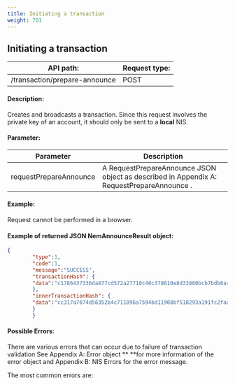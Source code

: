 ```yaml
---
title: Initiating a transaction
weight: 701
---
```


 
## Initiating a transaction 
| API path: | Request type:  |
|------|------|
| /transaction/prepare-announce | POST|

 
#### Description: 
Creates and broadcasts a transaction. Since this request involves the private key of an account, it should only be sent to a **local** NIS.

 
#### Parameter: 

| Parameter | Description |
|------|------|
|  requestPrepareAnnounce   |  A RequestPrepareAnnounce JSON object as described in Appendix A: RequestPrepareAnnounce .    |

 
#### Example: 
Request cannot be performed in a browser.

 
#### Example of returned JSON NemAnnounceResult object: 
```json
{
        "type":1,
        "code":1,
        "message":"SUCCESS",
        "transactionHash": {
        "data":"c1786437336da077cd572a27710c40c378610e8d33880bcb7bdb0a42e3d35586"
        },
        "innerTransactionHash": {
        "data":"cc317a7674d56352b4c711096a7594bd11908bf518293a191fc2faa12eac0fbb"
        }
        }
``` 
#### Possible Errors: 
There are various errors that can occur due to failure of transaction validation See Appendix A: Error object ** **for more information of the error object and Appendix B: NIS Errors for the error message. 

 
The most common errors are:

 
